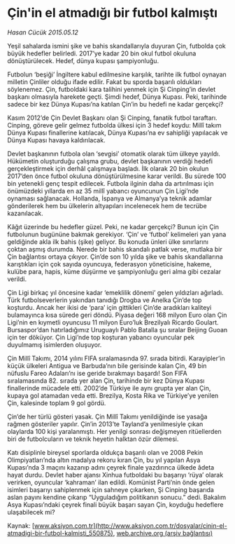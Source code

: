 # Çin'in el atmadığı bir futbol kalmıştı

*Hasan Cücük 2015.05.12*

<div class="pNewsDetailMainContent" itemprop="articleBody">
 <p>
  Yeşil sahalarda ismini şike ve bahis skandallarıyla duyuran Çin, futbolda çok büyük hedefler belirledi. 2017’ye kadar 20 bin okul futbol okuluna dönüştürülecek. Hedef, dünya kupası şampiyonluğu.
 </p>
 <p>
  Futbolun ‘beşiği’ İngiltere kabul edilmesine karşılık, tarihte ilk futbol oynayan milletin Çinliler olduğu ifade edilir. Fakat bu sporda başarılı oldukları söylenemez. Çin, futboldaki kara talihini yenmek için Şi Cinping’in devlet başkanı olmasıyla harekete geçti. Şimdi hedef, Dünya Kupası. Peki, tarihinde sadece bir kez Dünya Kupası’na katılan Çin’in bu hedefi ne kadar gerçekçi?
 </p>
 <p>
  Kasım 2012’de Çin Devlet Başkanı olan Şi Cinping, fanatik futbol taraftarı. Cinping, göreve gelir gelmez futbolda ülkesi için 3 hedef koydu: Millî takım Dünya Kupası finallerine katılacak, Dünya Kupası’na ev sahipliği yapılacak ve Dünya Kupası havaya kaldırılacak.
 </p>
 <p>
  Devlet başkanının futbola olan ‘sevgisi’ otomatik olarak tüm ülkeye yayıldı. Hükümetin oluşturduğu çalışma grubu, devlet başkanının verdiği hedefi gerçekleştirmek için derhâl çalışmaya başladı. İlk olarak 20 bin okulun 2017’den önce futbol okuluna dönüştürülmesine karar verildi. Bu sürede 100 bin yetenekli genç tespit edilecek. Futbola ilginin daha da artırılması için önümüzdeki yıllarda en az 35 millî yabancı oyuncunun Çin Ligi’nde oynaması sağlanacak. Hollanda, İspanya ve Almanya’ya teknik adamlar gönderilerek hem bu ülkelerin altyapıları incelenecek hem de tecrübe kazanılacak.
 </p>
 <p>
  Kâğıt üzerinde bu hedefler güzel. Peki, ne kadar gerçekçi? Bunun için Çin futbolunun bugününe bakmak gerekiyor. ‘Çin’ ve ‘futbol’ kelimeleri yan yana geldiğinde akla ilk bahis (şike) geliyor. Bu konuda ünleri ülke sınırlarını çoktan aşmış durumda. Nerede bir bahis skandalı patlak verse, mutlaka bir Çin bağlantısı ortaya çıkıyor. Çin’de son 10 yılda şike ve bahis skandallarına karıştıkları için çok sayıda oyuncuya, federasyon yöneticisine, hakeme, kulübe para, hapis, küme düşürme ve şampiyonluğu geri alma gibi cezalar verildi.
 </p>
 <p>
  Çin Ligi birkaç yıl öncesine kadar ‘emeklilik dönemi’ gelen yıldızları ağırladı. Türk futbolseverlerin yakından tanıdığı Drogba ve Anelka Çin’de top koşturdu. Ancak her ikisi de ‘para’ için gittikleri Çin’de aradıkları kaliteyi bulamayınca kısa sürede geri döndü. Piyasa değeri 168 milyon Euro olan Çin Ligi’nin en kıymetli oyuncusu 11 milyon Euro’luk Brezilyalı Ricardo Goulart. Bursaspor’dan hatırladığımız Uruguaylı Pablo Batalla şu sıralar Beijing Guoan için ter döküyor. Çin Ligi’nde top koşturan yabancı oyuncular pek duyulmamış isimlerden oluşuyor.
 </p>
 <p>
  Çin Millî Takımı, 2014 yılını FIFA sıralamasında 97. sırada bitirdi. Karayipler’in küçük ülkeleri Antigua ve Barbuda’nın bile gerisinde kalan Çin, 49 bin nüfuslu Fareo Adaları’nı ise geride bırakmayı başardı! Son FIFA sıralamasında 82. sırada yer alan Çin, tarihinde bir kez Dünya Kupası finallerinde mücadele etti. 2002’de Türkiye ile aynı grupta yer alan Çin, kupaya gol atamadan veda etti. Brezilya, Kosta Rika ve Türkiye’ye yenilen Çin, kalesinde toplam 9 gol gördü.
 </p>
 <p>
  Çin’de her türlü gösteri yasak. Çin Millî Takımı yenildiğinde ise yasağa rağmen gösteriler yapılır. Çin’in 2013’te Tayland’a yenilmesiyle çıkan olaylarda 100 kişi yaralanmıştı. Her yenilgi sonrası değişmeyen ritüellerden biri de futbolcuların ve teknik heyetin halktan özür dilemesi.
 </p>
 <p>
  Katı disiplinle bireysel sporlarda oldukça başarılı olan ve 2008 Pekin Olimpiyatları’nda altın madalya rekoru kıran Çin, bu yıl yapılan Asya Kupası’nda 3 maçını kazanıp adını çeyrek finale yazdırınca ülkede âdeta hayat durdu. Devlet haber ajansı Xinhua futboldaki bu başarıyı ‘rüya’ olarak verirken, oyuncular ‘kahraman’ ilan edildi. Komünist Parti’nin önde gelen isimleri başarıyı sahiplenmek için sahneye çıkarken, Şi Cinping başarıda aslan payını kendine çıkarıp “Uyguladığım politikanın sonucu.” dedi. Bakalım Asya Kupası’ndaki çeyrek finali büyük başarı sayan Çin, koyduğu hedeflere ulaşabilecek mi?
 </p>
</div>


Kaynak: [www.aksiyon.com.tr](http://www.aksiyon.com.tr/dosyalar/cinin-el-atmadigi-bir-futbol-kalmisti_550875), [web.archive.org (arşiv bağlantısı)](http://web.archive.org/web/20150717160233/http://www.aksiyon.com.tr/dosyalar/cinin-el-atmadigi-bir-futbol-kalmisti_550875)
